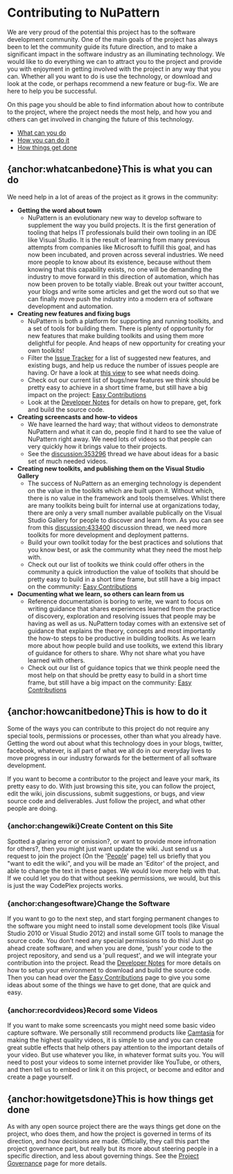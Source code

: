 # Contributing to NuPattern
We are very proud of the potential this project has to the software development community. One of the main goals of the project has always been to let the community guide its future direction, and to make a significant impact in the software industry as an illuminating technology.
We would like to do everything we can to attract you to the project and provide you with enjoyment in getting involved with the project in any way that you can. Whether all you want to do is use the technology, or download and look at the code, or perhaps recommend a new feature or bug-fix. We are here to help you be successful.

On this page you should be able to find information about how to contribute to the project, where the project needs the most help, and how you and others can get involved in changing the future of this technology.

* [What can you do](#whatcangedone)
* [How you can do it](#howcanitbedone)
* [How things get done](#howitgetsdone)

## {anchor:whatcanbedone}This is what you can do
We need help in a lot of areas of the project as it grows in the community:
* **Getting the word about town**
	* NuPattern is an evolutionary new way to develop software to supplement the way you build projects. It is the first generation of tooling that helps IT professionals build their own tooling in an IDE like Visual Studio. It is the result of learning from many previous attempts from companies like Microsoft to fulfill this goal, and has now been incubated, and proven across several industries. We need more people to know about its existence, because without them knowing that this capability exists, no one will be demanding the industry to move forward in this direction of automation, which has now been proven to be totally viable. Break out your twitter account, your blogs and write some articles and get the word out so that we can finally move push the industry into a modern era of software development and automation.
* **Creating new features and fixing bugs**
	* NuPattern is both a platform for supporting and running toolkits, and a set of tools for building them. There is plenty of opportunity for new features that make building toolkits and using them more delightful for people. And heaps of new opportunity for creating your own toolkits!
	* Filter the [Issue Tracker](http://nupattern.codeplex.com/workitem/list/basic) for a list of suggested new features, and existing bugs, and help us reduce the number of issues people are having. Or have a look at [this view](http://nupattern.codeplex.com/workitem/list/advanced?keyword=&status=Open%2b%28not%2bclosed%29&type=All&priority=All&release=All&assignedTo=All&component=All&sortField=Votes&sortDirection=Descending&page=0) to see what needs doing.
	* Check out our current list of bugs/new features we think should be pretty easy to achieve in a short time frame, but still have a big impact on the project: [Easy Contributions](Easy-Contributions)
	* Look at the [Developer Notes](Developer-Notes) for details on how to prepare, get, fork and build the source code.
* **Creating screencasts and how-to videos**
	* We have learned the hard way; that without videos to demonstrate NuPattern and what it can do, people find it hard to see the value of NuPattern right away. We need lots of videos so that people can very quickly how it brings value to their projects. 
	* See the [discussion:353296](discussion_353296) thread we have about ideas for a basic set of much needed videos.
* **Creating new toolkits, and publishing them on the Visual Studio Gallery**
	* The success of NuPattern as an emerging technology is dependent on the value in the toolkits which are built upon it. Without which, there is no value in the framework and tools themselves. Whilst there are many toolkits being built for internal use at organizations today, there are only a very small number available publically on the Visual Studio Gallery for people to discover and learn from. As you can see from this [discussion:433400](discussion_433400) discussion thread, we need more toolkits for more development and deployment patterns. 
	* Build your own toolkit today for the best practices and solutions that you know best, or ask the community what they need the most help with.
	* Check out our list of toolkits we think could offer others in the community a quick introduction the value of toolkits that should be pretty easy to build in a short time frame, but still have a big impact on the community: [Easy Contributions](Easy-Contributions)
* **Documenting what we learn, so others can learn from us**
	* Reference documentation is boring to write, we want to focus on writing guidance that shares experiences learned from the practice of discovery, exploration and resolving issues that people may be having as well as us. NuPattern today comes with an extensive set of guidance that explains the theory, concepts and most importantly the how-to steps to be productive in building toolkits. As we learn more about how people build and use toolkits, we extend this library of guidance for others to share. Why not share what you have learned with others.
	* Check out our list of guidance topics that we think people need the most help on that should be pretty easy to build in a short time frame, but still have a big impact on the community: [Easy Contributions](Easy-Contributions)

## {anchor:howcanitbedone}This is how to do it
Some of the ways you can contribute to this project do not require any special tools, permissions or processes, other than what you already have. Getting the word out about what this technology does in your blogs, twitter, facebook, whatever, is all part of what we all do in our everyday lives to move progress in our industry forwards for the betterment of all software development.

If you want to become a contributor to the project and leave your mark, its pretty easy to do. With just browsing this site, you can follow the project, edit the wiki, join discussions, submit suggestions, or bugs, and view source code and deliverables. 
Just follow the project, and what other people are doing.
### {anchor:changewiki}Create Content on this Site
Spotted a glaring error or omission?, or want to provide more infromation for others?, then you might just want update the wiki. Just send us a request to join the project (On the '[People](https://nupattern.codeplex.com/team)' page) tell us briefly that you "want to edit the wiki", and you will be made an 'Editor' of the project, and able to change the text in these pages. We would love more help with that. If we could let you do that without seeking permissions, we would, but this is just the way CodePlex projects works.
### {anchor:changesoftware}Change the Software
If you want to go to the next step, and start forging permanent changes to the software you might need to install some development tools (like Visual Studio 2010 or Visual Studio 2012) and install some GIT tools to manage the source code. You don’t need any special permissions to do this! Just go ahead create software, and when you are done, ‘push’ your code to the project repository, and send us a 'pull request', and we will integrate your contribution into the project. Read the [Developer Notes](Developer-Notes) for more details on how to setup your environment to download and build the source code. Then you can head over the [Easy Contributions](Easy-Contributions) page to give you some ideas about some of the things we have to get done, that are quick and easy.
### {anchor:recordvideos}Record some Videos
If you want to make some screencasts you might need some basic video capture software. We personally still recommend products like [Camtasia](http://www.techsmith.com/camtasia.html) for making the highest quality videos, it is simple to use and you can create great subtle effects that help others pay attention to the important details of your video. But use whatever you like, in whatever format suits you. You will need to post your videos to some internet provider like YouTube, or others, and then tell us to embed or link it on this project, or become and editor and create a page yourself.

## {anchor:howitgetsdone}This is how things get done
As with any open source project there are the ways things get done on the project, who does them, and how the project is governed in terms of its direction, and how decisions are made. Officially, they call this part the project governance part, but really but its more about steering people in a specific direction, and less about governing things. See the [Project Governance](Governance) page for more details.